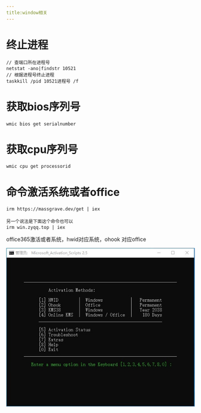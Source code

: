```yaml
---
title:window相关
---
```


# 终止进程

```
// 查端口所在进程号
netstat -ano|findstr 10521
// 根据进程号终止进程
taskkill /pid 10521进程号 /f
```

# 获取bios序列号

```
wmic bios get serialnumber
```

# 获取cpu序列号

```
wmic cpu get processorid
```



# 命令激活系统或者office

```shell
irm https://massgrave.dev/get | iex

另一个说法是下面这个命令也可以
irm win.zyqq.top | iex
```

office365激活或者系统，hwid对应系统，ohook 对应office

![](./微信截图_20241209105839.png)
